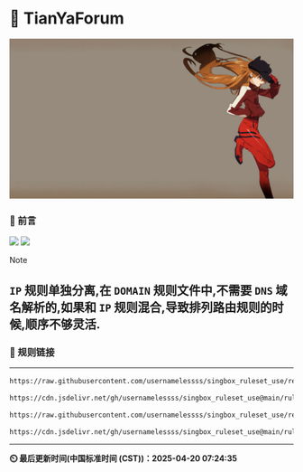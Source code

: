 
# 🧸 TianYaForum
![](https://raw.githubusercontent.com/usernamelessss/picture-bed/main/images/202504042256831.jpg)
### 📣 前言
![](https://shields.io/badge/-移除重复规则-ff69b4) ![](https://shields.io/badge/-IP&nbsp;规则单独存放不与&nbsp;DOMAIN&nbsp;等混合-green)
> [!NOTE]
**`IP` 规则单独分离,在 `DOMAIN` 规则文件中,不需要 `DNS` 域名解析的,如果和 `IP` 规则混合,导致排列路由规则的时候,顺序不够灵活.**
---

###  🔗 规则链接
---

```url
https://raw.githubusercontent.com/usernamelessss/singbox_ruleset_use/refs/heads/main/rule/TianYaForum/TianYaForum_No_IP.json
```

```url
https://cdn.jsdelivr.net/gh/usernamelessss/singbox_ruleset_use@main/rule/TianYaForum/TianYaForum_No_IP.json
```

```url
https://raw.githubusercontent.com/usernamelessss/singbox_ruleset_use/refs/heads/main/rule/TianYaForum/TianYaForum_No_IP.srs
```

```url
https://cdn.jsdelivr.net/gh/usernamelessss/singbox_ruleset_use@main/rule/TianYaForum/TianYaForum_No_IP.srs
```

---
**⏲️ 最后更新时间(中国标准时间 (CST))：2025-04-20 07:24:35**